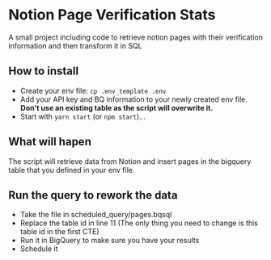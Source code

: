 # Notion Page Verification Stats
A small project including code to retrieve notion pages with their verification information and then transform it in SQL


## How to install
* Create your env file:  `cp .env_template .env`
* Add your API key and BQ information to your newly created env file. **Don't use an existing table as the script will overwrite it.**
* Start with `yarn start` (or `npm start`)...

## What will hapen
The script will retrieve data from Notion and insert pages in the bigquery table that you defined in your env file.

## Run the query to rework the data
- Take the file in scheduled_query/pages.bqsql
- Replace the table id in line 11 (The only thing you need to change is this table id in the first CTE)
- Run it in BigQuery to make sure you have your results
- Schedule it

